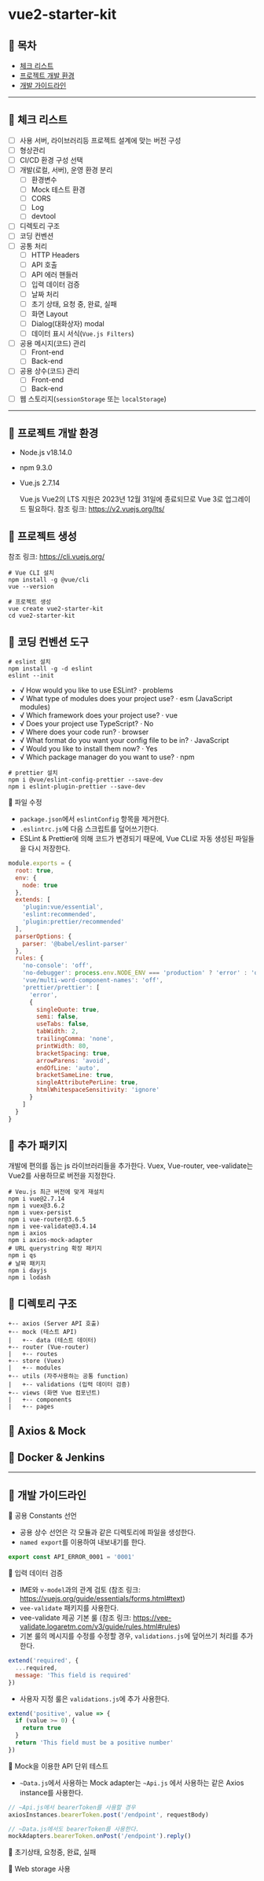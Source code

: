 # vue2-starter-kit

## 🥃 목차
- [체크 리스트](#-체크-리스트)
- [프로젝트 개발 환경](#-프로젝트-개발-환경)
- [개발 가이드라인](#-개발-가이드라인)

---

## 🥡 체크 리스트
- [ ] 사용 서버, 라이브러리등 프로젝트 설계에 맞는 버전 구성
- [ ] 형상관리
- [ ] CI/CD 환경 구성 선택
- [ ] 개발(로컬, 서버), 운영 환경 분리
  - [ ] 환경변수
  - [ ] Mock 테스트 환경
  - [ ] CORS
  - [ ] Log
  - [ ] devtool
- [ ] 디렉토리 구조
- [ ] 코딩 컨벤션
- [ ] 공통 처리
  - [ ] HTTP Headers
  - [ ] API 호출
  - [ ] API 에러 핸들러
  - [ ] 입력 데이터 검증
  - [ ] 날짜 처리
  - [ ] 초기 상태, 요청 중, 완료, 실패
  - [ ] 화면 Layout
  - [ ] Dialog(대화상자) modal
  - [ ] 데이터 표시 서식(`Vue.js Filters`)
- [ ] 공용 메시지(코드) 관리
  - [ ] Front-end
  - [ ] Back-end
- [ ] 공용 상수(코드) 관리
  - [ ] Front-end
  - [ ] Back-end
- [ ] 웹 스토리지(`sessionStorage` 또는 `localStorage`)

---

## 🍕 프로젝트 개발 환경
- Node.js v18.14.0
- npm 9.3.0
- Vue.js 2.7.14

  Vue.js Vue2의 LTS 지원은 2023년 12월 31일에 종료되므로 Vue 3로 업그레이드 필요하다. 참조 링크: https://v2.vuejs.org/lts/

## 🍔 프로젝트 생성
참조 링크: https://cli.vuejs.org/
```shell
# Vue CLI 설치 
npm install -g @vue/cli
vue --version

# 프로젝트 생성
vue create vue2-starter-kit
cd vue2-starter-kit
```

## 🍟 코딩 컨벤션 도구
```shell
# eslint 설치
npm install -g -d eslint
eslint --init
```
- √ How would you like to use ESLint? · problems
- √ What type of modules does your project use? · esm (JavaScript modules)
- √ Which framework does your project use? · vue
- √ Does your project use TypeScript? · No
- √ Where does your code run? · browser
- √ What format do you want your config file to be in? · JavaScript
- √ Would you like to install them now? · Yes
- √ Which package manager do you want to use? · npm

```shell
# prettier 설치
npm i @vue/eslint-config-prettier --save-dev
npm i eslint-plugin-prettier --save-dev
```

🔸 파일 수정
- `package.json`에서 `eslintConfig` 항목을 제거한다.
- `.eslintrc.js`에 다음 스크립트를 덮어쓰기한다.
- ESLint & Prettier에 의해 코드가 변경되기 때문에, Vue CLI로 자동 생성된 파일들을 다시 저장한다.
```javascript
module.exports = {
  root: true,
  env: {
    node: true
  },
  extends: [
    'plugin:vue/essential',
    'eslint:recommended',
    'plugin:prettier/recommended'
  ],
  parserOptions: {
    parser: '@babel/eslint-parser'
  },
  rules: {
    'no-console': 'off',
    'no-debugger': process.env.NODE_ENV === 'production' ? 'error' : 'off',
    'vue/multi-word-component-names': 'off',
    'prettier/prettier': [
      'error',
      {
        singleQuote: true,
        semi: false,
        useTabs: false,
        tabWidth: 2,
        trailingComma: 'none',
        printWidth: 80,
        bracketSpacing: true,
        arrowParens: 'avoid',
        endOfLine: 'auto',
        bracketSameLine: true,
        singleAttributePerLine: true,
        htmlWhitespaceSensitivity: 'ignore'
      }
    ]
  }
}
```

## 🌭 추가 패키지
개발에 편의를 돕는 js 라이브러리들을 추가한다. Vuex, Vue-router, vee-validate는 Vue2를 사용하므로 버전을 지정한다.
```shell
# Veu.js 최근 버전에 맞게 재설치
npm i vue@2.7.14
npm i vuex@3.6.2
npm i vuex-persist
npm i vue-router@3.6.5
npm i vee-validate@3.4.14
npm i axios
npm i axios-mock-adapter
# URL querystring 확장 패키지 
npm i qs
# 날짜 패키지
npm i dayjs
npm i lodash
```

## 🍿 디렉토리 구조
```
+-- axios (Server API 호출)
+-- mock (테스트 API) 
|   +-- data (테스트 데이터)
+-- router (Vue-router)
|   +-- routes
+-- store (Vuex)
|   +-- modules
+-- utils (자주사용하는 공통 function)
|   +-- validations (입력 데이터 검증)
+-- views (화면 Vue 컴포넌트)
|   +-- components
|   +-- pages
```

## 🥓 Axios & Mock

## 🍗 Docker & Jenkins

---
## 🥠 개발 가이드라인
🔸 공용 Constants 선언
  - 공용 상수 선언은 각 모듈과 같은 디렉토리에 파일을 생성한다.
  - `named export`를 이용하여 내보내기를 한다.
```javascript
export const API_ERROR_0001 = '0001'
```

🔸 입력 데이터 검증
- IME와 `v-model`과의 관계 검토 (참조 링크: https://vuejs.org/guide/essentials/forms.html#text)
- `vee-validate` 패키지를 사용한다.
- vee-validate 제공 기본 룰 (참조 링크: https://vee-validate.logaretm.com/v3/guide/rules.html#rules)
- 기본 룰의 메시지를 수정를 수정할 경우, `validations.js`에 덮어쓰기 처리를 추가한다.
```javascript
extend('required', {
  ...required,
  message: 'This field is required'
})
```
- 사용자 지정 룰은 `validations.js`에 추가 사용한다.
```javascript
extend('positive', value => {
  if (value >= 0) {
    return true
  }
  return 'This field must be a positive number'
})
```

🔸 Mock을 이용한 API 단위 테스트 
- `~Data.js`에서 사용하는 Mock adapter는 `~Api.js` 에서 사용하는 같은 Axios instance를 사용한다.
```javascript
// ~Api.js에서 bearerToken를 사용할 경우
axiosInstances.bearerToken.post('/endpoint', requestBody)

// ~Data.js에서도 bearerToken를 사용한다.
mockAdapters.bearerToken.onPost('/endpoint').reply()

```

🔸 초기상태, 요청중, 완료, 실패

🔸 Web storage 사용
